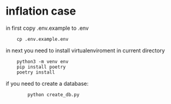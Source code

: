 # inflation case

in first copy .env.example to .env

```shell
    cp .env.example.env
```

in next you need to install virtualenviroment in current directory

```shell
    python3 -m venv env 
    pip install poetry
    poetry install
```

if you need to create a database:

```shell
        python create_db.py
```